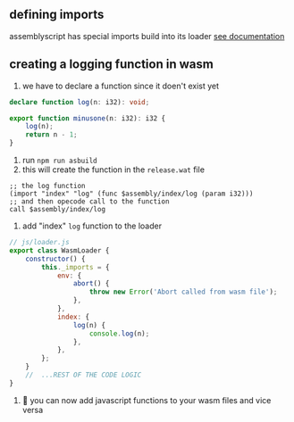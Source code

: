 ## defining imports

assemblyscript has special imports build into its loader [see documentation](https://www.assemblyscript.org/concepts.html#special-imports)

## creating a logging function in wasm

1. we have to declare a function since it doen't exist yet

```ts
declare function log(n: i32): void;

export function minusone(n: i32): i32 {
	log(n);
	return n - 1;
}
```

1. run `npm run asbuild`
2. this will create the function in the `release.wat` file

```wasm
;; the log function
(import "index" "log" (func $assembly/index/log (param i32)))
;; and then opecode call to the function
call $assembly/index/log
```

1. add "index" `log` function to the loader

```js
// js/loader.js
export class WasmLoader {
	constructor() {
		this._imports = {
			env: {
				abort() {
					throw new Error('Abort called from wasm file');
				},
			},
			index: {
				log(n) {
					console.log(n);
				},
			},
		};
	}
	//  ...REST OF THE CODE LOGIC
}
```

1. 🎉 you can now add javascript functions to your wasm files and vice versa
